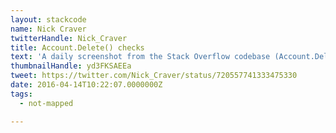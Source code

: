 ```yaml
---
layout: stackcode
name: Nick Craver
twitterHandle: Nick_Craver
title: Account.Delete() checks
text: 'A daily screenshot from the Stack Overflow codebase (Account.Delete() checks). '
thumbnailHandle: yd3FKSAEEa
tweet: https://twitter.com/Nick_Craver/status/720557741333475330
date: 2016-04-14T10:22:07.0000000Z
tags:
  - not-mapped

---
```

